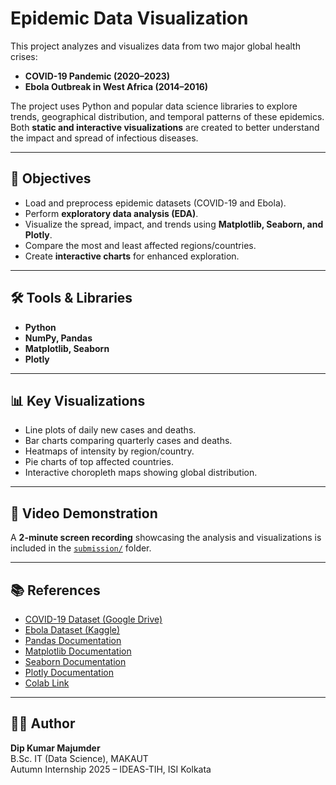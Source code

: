 # Epidemic Data Visualization

This project analyzes and visualizes data from two major global health crises:  
- **COVID-19 Pandemic (2020–2023)**  
- **Ebola Outbreak in West Africa (2014–2016)**  

The project uses Python and popular data science libraries to explore trends, geographical distribution, and temporal patterns of these epidemics. Both **static and interactive visualizations** are created to better understand the impact and spread of infectious diseases.

---

## 📌 Objectives
- Load and preprocess epidemic datasets (COVID-19 and Ebola).  
- Perform **exploratory data analysis (EDA)**.  
- Visualize the spread, impact, and trends using **Matplotlib, Seaborn, and Plotly**.  
- Compare the most and least affected regions/countries.  
- Create **interactive charts** for enhanced exploration.

---

## 🛠️ Tools & Libraries
- **Python**  
- **NumPy, Pandas**  
- **Matplotlib, Seaborn**  
- **Plotly**  

---

## 📊 Key Visualizations
- Line plots of daily new cases and deaths.  
- Bar charts comparing quarterly cases and deaths.  
- Heatmaps of intensity by region/country.  
- Pie charts of top affected countries.  
- Interactive choropleth maps showing global distribution.  


---

## 🎥 Video Demonstration
A **2-minute screen recording** showcasing the analysis and visualizations is included in the [`submission/`](submission/) folder.

---

## 📚 References
- [COVID-19 Dataset (Google Drive)](https://drive.google.com/uc?export=download&id=1Sj3Il94NXun9owedSWNGrxszjpAXTDEQ)  
- [Ebola Dataset (Kaggle)](https://www.kaggle.com/datasets/imdevskp/ebola-outbreak-20142016-complete-dataset)  
- [Pandas Documentation](https://pandas.pydata.org/)  
- [Matplotlib Documentation](https://matplotlib.org/)  
- [Seaborn Documentation](https://seaborn.pydata.org/)  
- [Plotly Documentation](https://plotly.com/python/)
- [Colab Link](https://colab.research.google.com/drive/1mXpLsezL4hLBZDPgzrtEsOfHL2FiHo14?usp=sharing)

---

## 👨‍💻 Author
**Dip Kumar Majumder**  
B.Sc. IT (Data Science), MAKAUT  
Autumn Internship 2025 – IDEAS-TIH, ISI Kolkata


